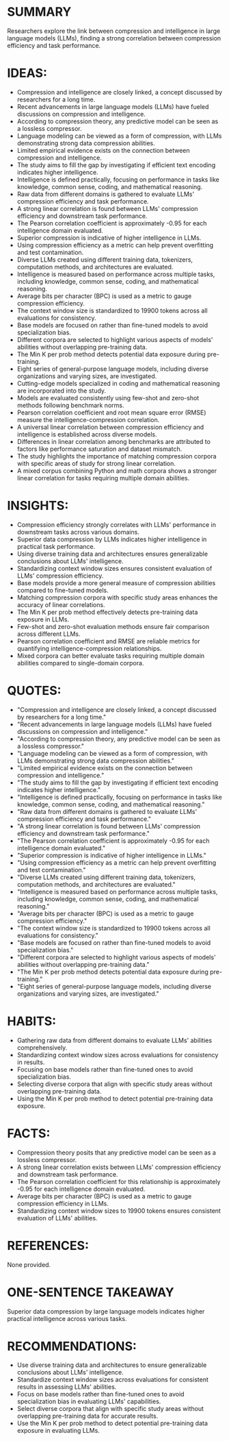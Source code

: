 # SUMMARY
Researchers explore the link between compression and intelligence in large language models (LLMs), finding a strong correlation between compression efficiency and task performance.

# IDEAS:
- Compression and intelligence are closely linked, a concept discussed by researchers for a long time.
- Recent advancements in large language models (LLMs) have fueled discussions on compression and intelligence.
- According to compression theory, any predictive model can be seen as a lossless compressor.
- Language modeling can be viewed as a form of compression, with LLMs demonstrating strong data compression abilities.
- Limited empirical evidence exists on the connection between compression and intelligence.
- The study aims to fill the gap by investigating if efficient text encoding indicates higher intelligence.
- Intelligence is defined practically, focusing on performance in tasks like knowledge, common sense, coding, and mathematical reasoning.
- Raw data from different domains is gathered to evaluate LLMs' compression efficiency and task performance.
- A strong linear correlation is found between LLMs' compression efficiency and downstream task performance.
- The Pearson correlation coefficient is approximately -0.95 for each intelligence domain evaluated.
- Superior compression is indicative of higher intelligence in LLMs.
- Using compression efficiency as a metric can help prevent overfitting and test contamination.
- Diverse LLMs created using different training data, tokenizers, computation methods, and architectures are evaluated.
- Intelligence is measured based on performance across multiple tasks, including knowledge, common sense, coding, and mathematical reasoning.
- Average bits per character (BPC) is used as a metric to gauge compression efficiency.
- The context window size is standardized to 19900 tokens across all evaluations for consistency.
- Base models are focused on rather than fine-tuned models to avoid specialization bias.
- Different corpora are selected to highlight various aspects of models' abilities without overlapping pre-training data.
- The Min K per prob method detects potential data exposure during pre-training.
- Eight series of general-purpose language models, including diverse organizations and varying sizes, are investigated.
- Cutting-edge models specialized in coding and mathematical reasoning are incorporated into the study.
- Models are evaluated consistently using few-shot and zero-shot methods following benchmark norms.
- Pearson correlation coefficient and root mean square error (RMSE) measure the intelligence-compression correlation.
- A universal linear correlation between compression efficiency and intelligence is established across diverse models.
- Differences in linear correlation among benchmarks are attributed to factors like performance saturation and dataset mismatch.
- The study highlights the importance of matching compression corpora with specific areas of study for strong linear correlation.
- A mixed corpus combining Python and math corpora shows a stronger linear correlation for tasks requiring multiple domain abilities.

# INSIGHTS:
- Compression efficiency strongly correlates with LLMs' performance in downstream tasks across various domains.
- Superior data compression by LLMs indicates higher intelligence in practical task performance.
- Using diverse training data and architectures ensures generalizable conclusions about LLMs' intelligence.
- Standardizing context window sizes ensures consistent evaluation of LLMs' compression efficiency.
- Base models provide a more general measure of compression abilities compared to fine-tuned models.
- Matching compression corpora with specific study areas enhances the accuracy of linear correlations.
- The Min K per prob method effectively detects pre-training data exposure in LLMs.
- Few-shot and zero-shot evaluation methods ensure fair comparison across different LLMs.
- Pearson correlation coefficient and RMSE are reliable metrics for quantifying intelligence-compression relationships.
- Mixed corpora can better evaluate tasks requiring multiple domain abilities compared to single-domain corpora.

# QUOTES:
- "Compression and intelligence are closely linked, a concept discussed by researchers for a long time."
- "Recent advancements in large language models (LLMs) have fueled discussions on compression and intelligence."
- "According to compression theory, any predictive model can be seen as a lossless compressor."
- "Language modeling can be viewed as a form of compression, with LLMs demonstrating strong data compression abilities."
- "Limited empirical evidence exists on the connection between compression and intelligence."
- "The study aims to fill the gap by investigating if efficient text encoding indicates higher intelligence."
- "Intelligence is defined practically, focusing on performance in tasks like knowledge, common sense, coding, and mathematical reasoning."
- "Raw data from different domains is gathered to evaluate LLMs' compression efficiency and task performance."
- "A strong linear correlation is found between LLMs' compression efficiency and downstream task performance."
- "The Pearson correlation coefficient is approximately -0.95 for each intelligence domain evaluated."
- "Superior compression is indicative of higher intelligence in LLMs."
- "Using compression efficiency as a metric can help prevent overfitting and test contamination."
- "Diverse LLMs created using different training data, tokenizers, computation methods, and architectures are evaluated."
- "Intelligence is measured based on performance across multiple tasks, including knowledge, common sense, coding, and mathematical reasoning."
- "Average bits per character (BPC) is used as a metric to gauge compression efficiency."
- "The context window size is standardized to 19900 tokens across all evaluations for consistency."
- "Base models are focused on rather than fine-tuned models to avoid specialization bias."
- "Different corpora are selected to highlight various aspects of models' abilities without overlapping pre-training data."
- "The Min K per prob method detects potential data exposure during pre-training."
- "Eight series of general-purpose language models, including diverse organizations and varying sizes, are investigated."

# HABITS:
- Gathering raw data from different domains to evaluate LLMs' abilities comprehensively.
- Standardizing context window sizes across evaluations for consistency in results.
- Focusing on base models rather than fine-tuned ones to avoid specialization bias.
- Selecting diverse corpora that align with specific study areas without overlapping pre-training data.
- Using the Min K per prob method to detect potential pre-training data exposure.

# FACTS:
- Compression theory posits that any predictive model can be seen as a lossless compressor.
- A strong linear correlation exists between LLMs' compression efficiency and downstream task performance.
- The Pearson correlation coefficient for this relationship is approximately -0.95 for each intelligence domain evaluated.
- Average bits per character (BPC) is used as a metric to gauge compression efficiency in LLMs.
- Standardizing context window sizes to 19900 tokens ensures consistent evaluation of LLMs' abilities.

# REFERENCES:
None provided.

# ONE-SENTENCE TAKEAWAY
Superior data compression by large language models indicates higher practical intelligence across various tasks.

# RECOMMENDATIONS:
- Use diverse training data and architectures to ensure generalizable conclusions about LLMs' intelligence.
- Standardize context window sizes across evaluations for consistent results in assessing LLMs' abilities.
- Focus on base models rather than fine-tuned ones to avoid specialization bias in evaluating LLMs' capabilities.
- Select diverse corpora that align with specific study areas without overlapping pre-training data for accurate results.
- Use the Min K per prob method to detect potential pre-training data exposure in evaluating LLMs.